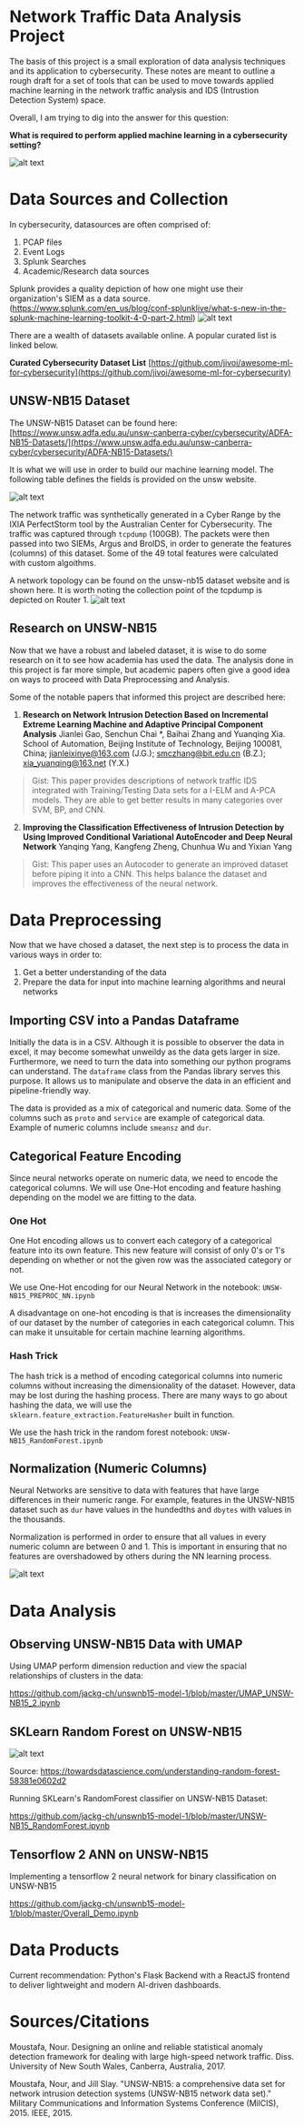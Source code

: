 # Network Traffic Data Analysis Project
The basis of this project is a small exploration of data analysis techniques and its application to cybersecurity. These notes are meant to outline a rough draft for a set of tools that can be used to move towards applied machine learning in the network traffic analysis and IDS (Intrustion Detection System) space. 

Overall, I am trying to dig into the answer for this question:

**What is required to perform applied machine learning in a cybersecurity setting?**

![alt text](TheStackML.png)


# Data Sources and Collection

In cybersecurity, datasources are often comprised of:
1) PCAP files
2) Event Logs
3) Splunk Searches
4) Academic/Research data sources

Splunk provides a quality depiction of how one might use their organization's SIEM as a data source. (https://www.splunk.com/en_us/blog/conf-splunklive/what-s-new-in-the-splunk-machine-learning-toolkit-4-0-part-2.html)
![alt text](splunk.png)

There are a wealth of datasets available online. A popular curated list is linked below.

**Curated Cybersecurity Dataset List**
[https://github.com/jivoi/awesome-ml-for-cybersecurity](https://github.com/jivoi/awesome-ml-for-cybersecurity)

## UNSW-NB15 Dataset

The UNSW-NB15 Dataset can be found here: [https://www.unsw.adfa.edu.au/unsw-canberra-cyber/cybersecurity/ADFA-NB15-Datasets/](https://www.unsw.adfa.edu.au/unsw-canberra-cyber/cybersecurity/ADFA-NB15-Datasets/)

It is what we will use in order to build our machine learning model. The following table defines the fields is provided on the unsw website.

![alt text](unsw.png)

The network traffic was synthetically generated in a Cyber Range by the IXIA PerfectStorm tool by the Australian Center for Cybersecurity. The traffic was captured through `tcpdump` (100GB). The packets were then passed into two SIEMs, Argus and BroIDS, in order to generate the features (columns) of this dataset. Some of the 49 total features were calculated with custom algoithms.

A network topology can be found on the unsw-nb15 dataset website and is shown here. It is worth noting the collection point of the tcpdump is depicted on Router 1.
![alt text](unsw-nb15-testbed.jpg)

## Research on UNSW-NB15

Now that we have a robust and labeled dataset, it is wise to do some research on it to see how academia has used the data. The analysis done in this project is far more simple, but academic papers often give a good idea on ways to proceed with Data Preprocessing and Analysis. 

Some of the notable papers that informed this project are described here:

1. **Research on Network Intrusion Detection Based on Incremental Extreme Learning Machine and Adaptive Principal Component Analysis**
Jianlei Gao, Senchun Chai *, Baihai Zhang and Yuanqing Xia. School of Automation, Beijing Institute of Technology, Beijing 100081, China; jianleixinye@163.com (J.G.); smczhang@bit.edu.cn (B.Z.); xia_yuanqing@163.net (Y.X.)

> Gist: This paper provides descriptions of network traffic IDS integrated with Training/Testing Data sets for a I-ELM and A-PCA models. They are able to get better results in many categories over SVM, BP, and CNN.

2. **Improving the Classification Effectiveness of Intrusion Detection by Using Improved Conditional Variational AutoEncoder and Deep Neural Network**
Yanqing Yang, Kangfeng Zheng, Chunhua Wu and Yixian Yang

> Gist: This paper uses an Autocoder to generate an improved dataset before piping it into a CNN. This helps balance the dataset and improves the effectiveness of the neural network.

# Data Preprocessing
Now that we have chosed a dataset, the next step is to process the data in various ways in order to:
1) Get a better understanding of the data
2) Prepare the data for input into machine learning algorithms and neural networks

## Importing CSV into a Pandas Dataframe

Initially the data is in a CSV. Although it is possible to observer the data in excel, it may become somewhat unweildy as the data gets larger in size. Furthermore, we need to turn the data into something our python programs can understand. The `dataframe` class from the Pandas library serves this purpose. It allows us to manipulate and observe the data in an efficient and pipeline-friendly way.

The data is provided as a mix of categorical and numeric data. Some of the columns such as `proto` and `service` are example of categorical data. Example of numeric columns include `smeansz` and `dur`. 

## Categorical Feature Encoding

Since neural networks operate on numeric data, we need to encode the categorical columns. We will use One-Hot encoding and feature hashing depending on the model we are fitting to the data. 

### One Hot

One Hot encoding allows us to convert each category of a categorical feature into its own feature. This new feature will consist of only 0's or 1's depending on whether or not the given row was the associated category or not.

We use One-Hot encoding for our Neural Network in the notebook: `UNSW-NB15_PREPROC_NN.ipynb`

A disadvantage on one-hot encoding is that is increases the dimensionality of our dataset by the number of categories in each categorical column. This can make it unsuitable for certain machine learning algorithms. 

### Hash Trick

The hash trick is a method of encoding categorical columns into numeric columns without increasing the dimensionality of the dataset. However, data may be lost during the hashing process. There are many ways to go about hashing the data, we will use the `sklearn.feature_extraction.FeatureHasher` built in function.

We use the hash trick in the random forest notebook: `UNSW-NB15_RandomForest.ipynb`



## Normalization (Numeric Columns)
Neural Networks are sensitive to data with features that have large differences in their numeric range. For example, features in the UNSW-NB15 dataset such as `dur` have values in the hundedths and `dbytes` with values in the thousands. 

Normalization is performed in order to ensure that all values in every numeric column are between 0 and 1. This is important in ensuring that no features are overshadowed by others during the NN learning process. 

![alt text](numeric_scaling.png)

# Data Analysis
## Observing UNSW-NB15 Data with UMAP

Using UMAP perform dimension reduction and view the spacial relationships of clusters in the data:

https://github.com/jackg-ch/unswnb15-model-1/blob/master/UMAP_UNSW-NB15_2.ipynb


## SKLearn Random Forest on UNSW-NB15

![alt text](decision_tree.jpeg)

Source: https://towardsdatascience.com/understanding-random-forest-58381e0602d2

Running SKLearn's RandomForest classifier on UNSW-NB15 Dataset:

https://github.com/jackg-ch/unswnb15-model-1/blob/master/UNSW-NB15_RandomForest.ipynb

## Tensorflow 2 ANN on UNSW-NB15

Implementing a tensorflow 2 neural network for binary classification on UNSW-NB15

https://github.com/jackg-ch/unswnb15-model-1/blob/master/Overall_Demo.ipynb

# Data Products
Current recommendation: Python's Flask Backend with a ReactJS frontend to deliver lightweight and modern AI-driven dashboards.

# Sources/Citations
Moustafa, Nour. Designing an online and reliable statistical anomaly detection framework for dealing with large high-speed network traffic. Diss. University of New South Wales, Canberra, Australia, 2017.

Moustafa, Nour, and Jill Slay. "UNSW-NB15: a comprehensive data set for network intrusion detection systems (UNSW-NB15 network data set)." Military Communications and Information Systems Conference (MilCIS), 2015. IEEE, 2015.